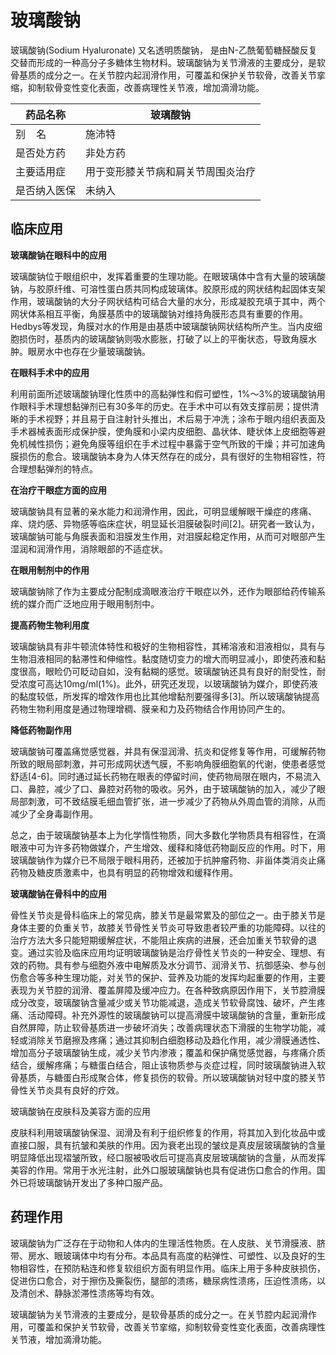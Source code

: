 # 玻璃酸钠

玻璃酸钠(Sodium Hyaluronate) 又名透明质酸钠， 是由N-乙酰葡萄糖醛酸反复交替而形成的一种高分子多糖体生物材料。玻璃酸钠为关节滑液的主要成分，是软骨基质的成分之一。在关节腔内起润滑作用，可覆盖和保护关节软骨，改善关节挛缩，抑制软骨变性变化表面，改善病理性关节液，增加滴滑功能。

| 药品名称   | 玻璃酸钠              |
| ------ | ----------------- |
| 别    名 | 施沛特               |
| 是否处方药  | 非处方药              |
| 主要适用症  | 用于变形膝关节病和肩关节周围炎治疗 |
| 是否纳入医保 | 未纳入               |




## 临床应用

**玻璃酸钠在眼科中的应用**

玻璃酸钠位于眼组织中，发挥着重要的生理功能。在眼玻璃体中含有大量的玻璃酸钠，与胶原纤维、可溶性蛋白质共同构成玻璃体。胶原形成的网状结构起固体支架作用，玻璃酸钠的大分子网状结构可结合大量的水分，形成凝胶充填于其中，两个网状体系相互平衡，角膜基质中的玻璃酸钠对维持角膜形态具有重要的作用。Hedbys等发现，角膜对水的作用是由基质中玻璃酸钠网状结构所产生。当内皮细胞损伤时，基质内的玻璃酸钠则吸水膨胀，打破了以上的平衡状态，导致角膜水肿。眼房水中也存在少量玻璃酸钠。

**在眼科手术中的应用**

利用前面所述玻璃酸钠理化性质中的高黏弹性和假可塑性，1%～3%的玻璃酸钠用作眼科手术理想黏弹剂已有30多年的历史。在手术中可以有效支撑前房；提供清晰的手术视野；并且易于自注射针头推出，术后易于冲洗；涂布于眼内组织表面及手术器械表面形成保护膜，使角膜和小梁内皮细胞、晶状体、睫状体上皮细胞等避免机械性损伤；避免角膜等组织在手术过程中暴露于空气所致的干燥；并可加速角膜损伤的愈合。玻璃酸钠本身为人体天然存在的成分，具有很好的生物相容性，符合理想黏弹剂的特点。

**在治疗干眼症方面的应用**

玻璃酸钠具有显著的亲水能力和润滑作用，因此，可明显缓解眼干燥症的疼痛、痒、烧灼感、异物感等临床症状，明显延长泪膜破裂时间[2]。研究者一致认为，玻璃酸钠可能与角膜表面和泪膜发生作用，对泪膜起稳定作用，从而可对眼部产生湿润和润滑作用，消除眼部的不适症状。

**在眼用制剂中的作用**

玻璃酸钠除了作为主要成分配制成滴眼液治疗干眼症以外，还作为眼部给药传输系统的媒介而广泛地应用于眼用制剂中。

**提高药物生物利用度**

玻璃酸钠具有非牛顿流体特性和极好的生物相容性，其稀溶液和泪液相似，具有与生物泪液相同的黏滞性和伸缩性。黏度随切变力的增大而明显减小，即使药液和黏度很高，眼睑仍可眨动自如，没有黏糊的感觉。玻璃酸钠还具有良好的耐受性，耐受浓度可高达10mg/ml(1%)。此外，研究还发现，以玻璃酸钠为媒介，即使药液的黏度较低，所发挥的增效作用也比其他增黏剂要强得多[3]。所以玻璃酸钠提高药物生物利用度是通过物理增稠、膜亲和力及药物结合作用协同产生的。

**降低药物副作用**

玻璃酸钠可覆盖痛觉感觉器，并具有保湿润滑、抗炎和促修复等作用，可缓解药物所致的眼局部刺激，并可形成网状透气膜，不影响角膜细胞氧的代谢，使患者感觉舒适[4-6]。同时通过延长药物在眼表的停留时间，使药物局限在眼内，不易流入口、鼻腔，减少了口、鼻腔对药物的吸收。另外，由于玻璃酸钠的加入，减少了眼局部刺激，可不致结膜毛细血管扩张，进一步减少了药物从外周血管的消除，从而减少了全身毒副作用。

总之，由于玻璃酸钠基本上为化学惰性物质，同大多数化学物质具有相容性，在滴眼液中可为许多药物做媒介，产生增效、缓释和降低药物副反应的作用。时下，用玻璃酸钠作为媒介已不局限于眼科用药，还被加于抗肿瘤药物、非甾体类消炎止痛药物及糖皮质激素中，也具有明显的药物增效和缓释作用。

**玻璃酸钠在骨科中的应用**

骨性关节炎是骨科临床上的常见病，膝关节是最常累及的部位之一。由于膝关节是身体主要的负重关节，故膝关节骨性关节炎可导致患者较严重的功能障碍。以往的治疗方法大多只能短期缓解症状，不能阻止疾病的进展，还会加重关节软骨的退变。通过实验及临床应用均证明玻璃酸钠是治疗骨性关节炎的一种安全、理想、有效的药物。具有参与细胞外液中电解质及水分调节、润滑关节、抗御感染、参与创伤愈合等多种生理功能，对关节的保护、营养及功能的发挥均起重要的作用，主要表现为关节腔的润滑、覆盖屏障及缓冲应力。在各种致病原因作用下，关节腔滑膜成分改变，玻璃酸钠含量减少或关节功能减退，造成关节软骨腐蚀、破坏，产生疼痛、活动障碍。补充外源性的玻璃酸钠可以提高滑膜中玻璃酸钠的含量，重新形成自然屏障，防止软骨基质进一步破坏消失；改善病理状态下滑膜的生物学功能，减轻或消除关节磨擦及疼痛；通过其抑制白细胞移动及趋化作用，减少滑膜通透性、增加高分子玻璃酸钠生成，减少关节内渗液；覆盖和保护痛觉感觉器，与疼痛介质结合，缓解疼痛；与糖蛋白结合，阻止该物质参与炎症过程，同时玻璃酸钠进入软骨基质，与糖蛋白形成聚合体，修复损伤的软骨。所以玻璃酸钠对轻中度的膝关节骨性关节炎具有良好的疗效。

玻璃酸钠在皮肤科及美容方面的应用

皮肤科利用玻璃酸钠保湿、润滑及有利于组织修复的作用，将其加入到化妆品中或直接口服，具有抗皱和美肤的作用。因为衰老出现的皱纹是真皮层玻璃酸钠的含量明显降低出现褶皱所致，经口服被吸收后可提高真皮层玻璃酸钠的含量，从而发挥美容的作用。常用于水光注射，此外口服玻璃酸钠也具有促进伤口愈合的作用。国外已将玻璃酸钠开发出了多种口服产品。



## 药理作用

玻璃酸钠为广泛存在于动物和人体内的生理活性物质。在人皮肤、关节滑膜液、脐带、房水、眼玻璃体中均有分布。本品具有高度的粘弹性、可塑性、以及良好的生物相容性，在预防粘连和修复软组织方面有明显作用。临床上用于多种皮肤损伤，促进伤口愈合，对于擦伤及撕裂伤，腿部的溃疡，糖尿病性溃疡，压迫性溃疡，以及清创术、静脉淤滞性溃疡等均有效。

玻璃酸钠为关节滑液的主要成分，是软骨基质的成分之一。在关节腔内起润滑作用，可覆盖和保护关节软骨，改善关节挛缩，抑制软骨变性变化表面，改善病理性关节液，增加滴滑功能。